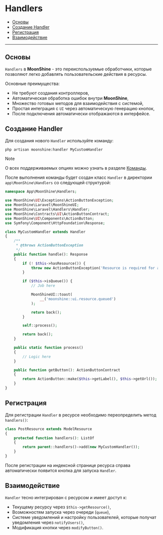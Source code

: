 # Handlers

- [Основы](#basics)
- [Создание Handler](#create)
- [Регистрация](#registration)
- [Взаимодействие](#interaction)

---

<a name="basics"></a>
## Основы

`Handlers` в **MoonShine** - это переиспользуемые обработчики, которые позволяют легко добавлять пользовательские действия в ресурсы.

Основные преимущества:
- Не требуют создания контроллеров,
- Автоматическая обработка ошибок внутри **MoonShine**,
- Множество готовых методов для взаимодействия с системой,
- Простая интеграция с `UI` через автоматическую генерацию кнопок,
- После подключения автоматически отображаются в интерфейсе.

<a name="create"></a>
## Создание Handler

Для создания нового `Handler` используйте команду:

```bash
php artisan moonshine:handler MyCustomHandler
```

> [!NOTE]
> О всех поддерживаемых опциях можно узнать в разделе [Команды](/docs/{{version}}/advanced/commands#handler).

После выполнения команды будет создан класс `Handler` в директории `app\MoonShine\Handlers` со следующей структурой:

```php
namespace App\MoonShine\Handlers;

use MoonShine\UI\Exceptions\ActionButtonException;
use MoonShine\Laravel\MoonShineUI;
use MoonShine\Laravel\Handlers\Handler;
use MoonShine\Contracts\UI\ActionButtonContract;
use MoonShine\UI\Components\ActionButton;
use Symfony\Component\HttpFoundation\Response;

class MyCustomHandler extends Handler
{
    /**
     * @throws ActionButtonException
     */
    public function handle(): Response
    {
        if (! $this->hasResource()) {
            throw new ActionButtonException('Resource is required for action');
        }

        if ($this->isQueue()) {
            // Job here

            MoonShineUI::toast(
                __('moonshine::ui.resource.queued')
            );

            return back();
        }

        self::process();

        return back();
    }

    public static function process()
    {
        // Logic here
    }

    public function getButton(): ActionButtonContract
    {
        return ActionButton::make($this->getLabel(), $this->getUrl());
    }
}
```

<a name="registration"></a>
## Регистрация

Для регистрации `Handler` в ресурсе необходимо переопределить метод `handlers()`:

```php
class PostResource extends ModelResource
{
    protected function handlers(): ListOf
    {
        return parent::handlers()->add(new MyCustomHandler());
    }
}
```

После регистрации на индексной странице ресурса справа автоматически появится кнопка для запуска `Handler`.

<a name="interaction"></a>
## Взаимодействие

`Handler` тесно интегрирован с ресурсом и имеет доступ к:

- Текущему ресурсу через `$this->getResource()`,
- Возможностям запуска через очереди (`queue`),
- Системе уведомлений и настройку пользователей, которые получат уведомления через `notifyUsers()`,
- Модификация кнопки через `modifyButton()`.
